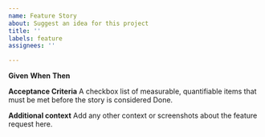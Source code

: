 ```yaml
---
name: Feature Story
about: Suggest an idea for this project
title: ''
labels: feature
assignees: ''

---
```


**Given**
**When**
**Then**

**Acceptance Criteria**
A checkbox list of measurable, quantifiable items that must be met before the story is considered Done.

**Additional context**
Add any other context or screenshots about the feature request here.
